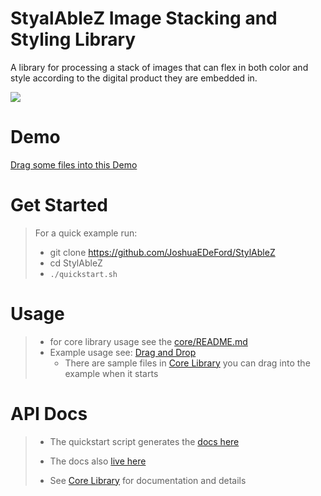 # StyalAbleZ Image Stacking and Styling Library

A library for processing a stack of images that can flex in both color and style according to the digital product they are embedded in.

![](/image/splash.png?raw=true)

# Demo
[Drag some files into this Demo](https://joshuaedeford.github.io/StylAbleZ/examples/dnd/build/index.html)

# Get Started

> For a quick example run:
> * git clone https://github.com/JoshuaEDeFord/StylAbleZ
> * cd StylAbleZ
> * `./quickstart.sh`

# Usage

> * for core library usage see the [core/README.md](core)
> * Example usage see: [Drag and Drop](examples/dnd)
>   * There are sample files in [Core Library](examples/sample_images)  you can drag into the example when it starts
 
# API Docs
> * The quickstart script generates the  [docs here](./core/docs/@stylizablez/core/0.1.0/index.html)
> * The docs also [live here](https://joshuaedeford.github.io/StylAbleZ/core/docs/)
> 
> * See [Core Library](core) for documentation and details
